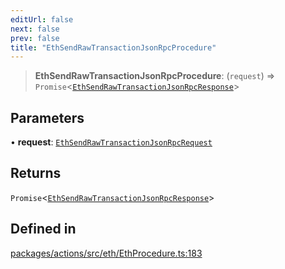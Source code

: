 ```yaml
---
editUrl: false
next: false
prev: false
title: "EthSendRawTransactionJsonRpcProcedure"
---
```


> **EthSendRawTransactionJsonRpcProcedure**: (`request`) => `Promise`\<[`EthSendRawTransactionJsonRpcResponse`](/reference/tevm/actions/type-aliases/ethsendrawtransactionjsonrpcresponse/)\>

## Parameters

• **request**: [`EthSendRawTransactionJsonRpcRequest`](/reference/tevm/actions/type-aliases/ethsendrawtransactionjsonrpcrequest/)

## Returns

`Promise`\<[`EthSendRawTransactionJsonRpcResponse`](/reference/tevm/actions/type-aliases/ethsendrawtransactionjsonrpcresponse/)\>

## Defined in

[packages/actions/src/eth/EthProcedure.ts:183](https://github.com/evmts/tevm-monorepo/blob/main/packages/actions/src/eth/EthProcedure.ts#L183)
